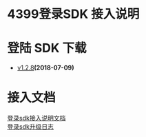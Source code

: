 ﻿# 4399登录SDK 接入说明




# 登陆 SDK 下载

* [v1.2.8](https://github.com/4399SDKDev/4399LoginSDK/blob/master/m4399LoginSDKv1.2.8.zip)**(2018-07-09)**


# 接入文档

[登录sdk接入说明文档](https://github.com/4399SDKDev/4399LoginSDK/blob/master/Document/4399登录SDK接入文档.md)   
[登录sdk升级日志](https://github.com/4399SDKDev/4399LoginSDK/blob/master/Document/4399登录SDK升级日志.md)   
